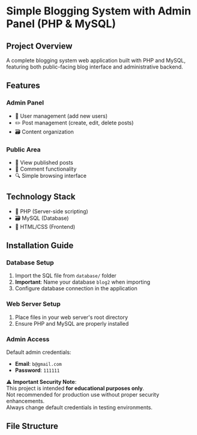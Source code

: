 # Simple Blogging System with Admin Panel (PHP & MySQL)

## Project Overview
A complete blogging system web application built with PHP and MySQL, featuring both public-facing blog interface and administrative backend.

## Features

### Admin Panel
- 📝 User management (add new users)
- ✏️ Post management (create, edit, delete posts)
- 🗃️ Content organization

### Public Area
- 📄 View published posts
- 💬 Comment functionality
- 🔍 Simple browsing interface

## Technology Stack
- 🐘 PHP (Server-side scripting)
- 🗃️ MySQL (Database)
- 🎨 HTML/CSS (Frontend)

## Installation Guide

### Database Setup
1. Import the SQL file from `database/` folder
2. **Important**: Name your database `blog2` when importing
3. Configure database connection in the application

### Web Server Setup
1. Place files in your web server's root directory
2. Ensure PHP and MySQL are properly installed

### Admin Access
Default admin credentials:
- **Email**: `b@gmail.com`
- **Password**: `111111`

⚠️ **Important Security Note**:  
This project is intended **for educational purposes only**.  
Not recommended for production use without proper security enhancements.  
Always change default credentials in testing environments.

## File Structure
